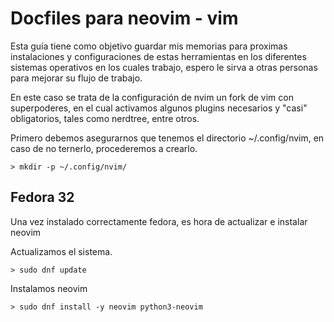 # Docfiles para neovim - vim

Esta guía tiene como objetivo guardar mis memorias para proximas instalaciones y configuraciones de estas herramientas en los diferentes sistemas operativos en los cuales trabajo, espero le sirva a otras personas para mejorar su flujo de trabajo.

En este caso se trata de la configuración de nvim un fork de vim con superpoderes, en el cual activamos algunos plugins necesarios y "casi" obligatorios, tales como nerdtree, entre otros.

Primero debemos asegurarnos que tenemos el directorio ~/.config/nvim, en caso de no ternerlo, procederemos a crearlo.

```shell
> mkdir -p ~/.config/nvim/
```

## Fedora 32

Una vez instalado correctamente fedora, es hora de actualizar e instalar neovim

Actualizamos el sistema.

```shell
> sudo dnf update
```

Instalamos neovim

```shell
> sudo dnf install -y neovim python3-neovim 
```
